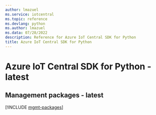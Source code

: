 ```yaml
---
author: lmazuel
ms.service: iotcentral
ms.topic: reference
ms.devlang: python
ms.author: lmazuel
ms.data: 07/28/2022
description: Reference for Azure IoT Central SDK for Python
title: Azure IoT Central SDK for Python
---
```

# Azure IoT Central SDK for Python - latest

## Management packages - latest
[!INCLUDE [mgmt-packages](iot-central-mgmt-index.md)]